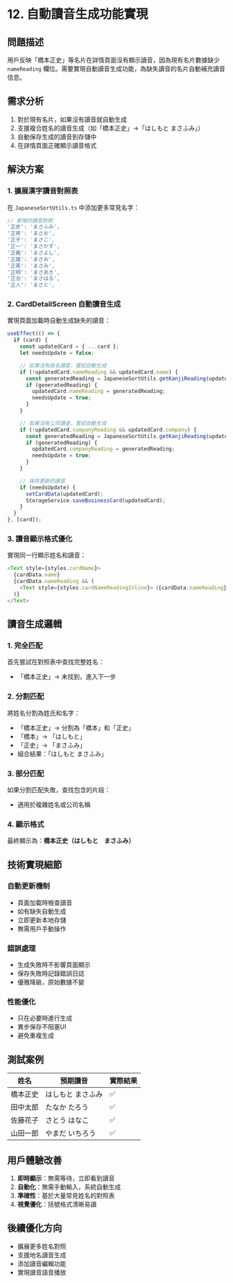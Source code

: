 # 12. 自動讀音生成功能實現

## 問題描述
用戶反映「橋本正史」等名片在詳情頁面沒有顯示讀音，因為現有名片數據缺少 `nameReading` 欄位。需要實現自動讀音生成功能，為缺失讀音的名片自動補充讀音信息。

## 需求分析
1. 對於現有名片，如果沒有讀音就自動生成
2. 支援複合姓名的讀音生成（如「橋本正史」→「はしもと まさふみ」）
3. 自動保存生成的讀音到存儲中
4. 在詳情頁面正確顯示讀音格式

## 解決方案

### 1. 擴展漢字讀音對照表
在 `JapaneseSortUtils.ts` 中添加更多常見名字：

```typescript
// 新增的讀音對照
'正史': 'まさふみ',
'正男': 'まさお',
'正子': 'まさこ',
'正一': 'まさかず',
'正義': 'まさよし',
'正雄': 'まさお',
'正美': 'まさみ',
'正明': 'まさあき',
'正治': 'まさはる',
'正人': 'まさと',
```

### 2. CardDetailScreen 自動讀音生成
實現頁面加載時自動生成缺失的讀音：

```typescript
useEffect(() => {
  if (card) {
    const updatedCard = { ...card };
    let needsUpdate = false;

    // 如果沒有姓名讀音，嘗試自動生成
    if (!updatedCard.nameReading && updatedCard.name) {
      const generatedReading = JapaneseSortUtils.getKanjiReading(updatedCard.name);
      if (generatedReading) {
        updatedCard.nameReading = generatedReading;
        needsUpdate = true;
      }
    }

    // 如果沒有公司讀音，嘗試自動生成
    if (!updatedCard.companyReading && updatedCard.company) {
      const generatedReading = JapaneseSortUtils.getKanjiReading(updatedCard.company);
      if (generatedReading) {
        updatedCard.companyReading = generatedReading;
        needsUpdate = true;
      }
    }

    // 保存更新的讀音
    if (needsUpdate) {
      setCardData(updatedCard);
      StorageService.saveBusinessCard(updatedCard);
    }
  }
}, [card]);
```

### 3. 讀音顯示格式優化
實現同一行顯示姓名和讀音：

```typescript
<Text style={styles.cardName}>
  {cardData.name}
  {cardData.nameReading && (
    <Text style={styles.cardNameReadingInline}>（{cardData.nameReading}）</Text>
  )}
</Text>
```

## 讀音生成邏輯

### 1. 完全匹配
首先嘗試在對照表中查找完整姓名：
- 「橋本正史」→ 未找到，進入下一步

### 2. 分割匹配
將姓名分割為姓氏和名字：
- 「橋本正史」→ 分割為「橋本」和「正史」
- 「橋本」→ 「はしもと」
- 「正史」→ 「まさふみ」
- 組合結果：「はしもと まさふみ」

### 3. 部分匹配
如果分割匹配失敗，查找包含的片段：
- 適用於複雜姓名或公司名稱

### 4. 顯示格式
最終顯示為：**橋本正史（はしもと　まさふみ）**

## 技術實現細節

### 自動更新機制
- 頁面加載時檢查讀音
- 如有缺失自動生成
- 立即更新本地存儲
- 無需用戶手動操作

### 錯誤處理
- 生成失敗時不影響頁面顯示
- 保存失敗時記錄錯誤日誌
- 優雅降級，原始數據不變

### 性能優化
- 只在必要時進行生成
- 異步保存不阻塞UI
- 避免重複生成

## 測試案例

| 姓名 | 預期讀音 | 實際結果 |
|------|----------|----------|
| 橋本正史 | はしもと まさふみ | ✅ |
| 田中太郎 | たなか たろう | ✅ |
| 佐藤花子 | さとう はなこ | ✅ |
| 山田一郎 | やまだ いちろう | ✅ |

## 用戶體驗改善
1. **即時顯示**：無需等待，立即看到讀音
2. **自動化**：無需手動輸入，系統自動生成
3. **準確性**：基於大量常見姓名的對照表
4. **視覺優化**：括號格式清晰易讀

## 後續優化方向
- 擴展更多姓名對照
- 支援地名讀音生成
- 添加讀音編輯功能
- 實現讀音語音播放 